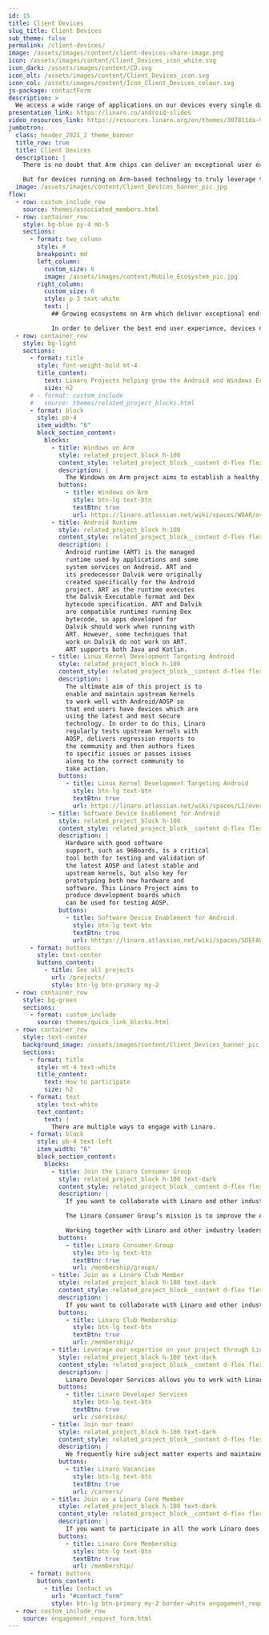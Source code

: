```yaml
---
id: 15
title: Client Devices
slug_title: Client Devices
sub_theme: false
permalink: /client-devices/
image: /assets/images/content/client-devices-share-image.png
icon: /assets/images/content/Client_Devices_icon_white.svg
icon_dark: /assets/images/content/CD.svg
icon_alt: /assets/images/content/Client_Devices_icon.svg
icon_col: /assets/images/content/Icon_Client_Devices_colour.svg
js-package: contactForm
description: >
  We access a wide range of applications on our devices every single day and expect things to “just work” regardless of what operating system we are using. But a lot of work happens in the background in order to deliver that seamless user experience. Linaro works closely with Google to advance the Android ecosystem on Arm. In addition to our collaboration with Google, we also work closely with Microsoft to advance the Windows on Arm ecosystem. In both cases, Linaro is driving the work needed to enable open source packages to run natively on Arm-based devices running Windows and/or Android.
presentation_link: https://linaro.co/android-slides
video_resources_link: https://resources.linaro.org/en/themes/307811da-98f5-4cfe-b63c-72b117b9c674
jumbotron:
  class: header_2021_2 theme_banner
  title_row: true
  title: Client Devices
  description: |
    There is no doubt that Arm chips can deliver an exceptional user experience through efficient power consumption, fast performance and all day battery life.

    But for devices running on Arm-based technology to truly leverage these capabilities, operating systems (OS) need to ensure that open source tools and applications using their OS can run natively on Arm. This is no small task and the reason why Google and Microsoft collaborate with Linaro, its members and the open source community. Linaro drives the work needed to create strong ecosystems for Android and Windows on Arm. These ecosystems play a crucial role in delivering exceptional user experiences to consumers.
  image: /assets/images/content/Client_Devices_banner_pic.jpg
flow:
  - row: custom_include_row
    source: themes/associated_members.html
  - row: container_row
    style: bg-blue py-4 mb-5
    sections:
      - format: two_column
        style: #
        breakpoint: md
        left_column:
          custom_size: 6
          image: /assets/images/content/Mobile_Ecosystem_pic.jpg
        right_column:
          custom_size: 6
          style: p-3 text-white
          text: |
            ## Growing ecosystems on Arm which deliver exceptional end-user experiences

            In order to deliver the best end user experience, devices need to be kept up to date with the latest software and integrate well with third party packages. In other words, there needs to be a healthy ecosystem supporting these devices. Linaro works with member companies to achieve the optimal user experience by helping upstream new features, reduce technical debt and detect regressions.
  - row: container_row
    style: bg-light
    sections:
      - format: title
        style: font-weight-bold mt-4
        title_content:
          text: Linaro Projects helping grow the Android and Windows Ecosystems on Arm
          size: h2
      # - format: custom_include
      #   source: themes/related_project_blocks.html
      - format: block
        style: pb-4
        item_width: "6"
        block_section_content:
          blocks:
            - title: Windows on Arm
              style: related_project_block h-100
              content_style: related_project_block__content d-flex flex-column justify-content-between align-items-start
              description: |
                The Windows on Arm project aims to establish a healthy self-sustaining Arm open source ecosystem for Windows.This involves looking at a diverse set of tools, languages and frameworks and working to ensure these run natively on Windows on Arm. The ultimate goal is to establish Windows on Arm as a first-class deliverable.
              buttons:
                - title: Windows on Arm
                  style: btn-lg text-btn
                  textBtn: true
                  url: https://linaro.atlassian.net/wiki/spaces/WOAR/overview
            - title: Android Runtime
              style: related_project_block h-100
              content_style: related_project_block__content d-flex flex-column justify-content-between align-items-start
              description: |
                Android runtime (ART) is the managed
                runtime used by applications and some
                system services on Android. ART and
                its predecessor Dalvik were originally
                created specifically for the Android
                project. ART as the runtime executes
                the Dalvik Executable format and Dex
                bytecode specification. ART and Dalvik
                are compatible runtimes running Dex
                bytecode, so apps developed for
                Dalvik should work when running with
                ART. However, some techniques that
                work on Dalvik do not work on ART.
                ART supports both Java and Kotlin.
            - title: Linux Kernel Development Targeting Android
              style: related_project_block h-100
              content_style: related_project_block__content d-flex flex-column justify-content-between align-items-start
              description: |
                The ultimate aim of this project is to
                enable and maintain upstream kernels
                to work well with Android/AOSP so
                that end users have devices which are
                using the latest and most secure
                technology. In order to do this, Linaro
                regularly tests upstream kernels with
                AOSP, delivers regression reports to
                the community and then authors fixes
                to specific issues or passes issues
                along to the correct community to
                take action.
              buttons:
                - title: Linux Kernel Development Targeting Android
                  style: btn-lg text-btn
                  textBtn: true
                  url: https://linaro.atlassian.net/wiki/spaces/LI/overview
            - title: Software Device Enablement for Android
              style: related_project_block h-100
              content_style: related_project_block__content d-flex flex-column justify-content-between align-items-start
              description: |
                Hardware with good software
                support, such as 96Boards, is a critical
                tool both for testing and validation of
                the latest AOSP and latest stable and
                upstream kernels, but also key for
                prototyping both new hardware and
                software. This Linaro Project aims to
                produce development boards which
                can be used for testing AOSP.
              buttons:
                - title: Software Device Enablement for Android
                  style: btn-lg text-btn
                  textBtn: true
                  url: hhttps://linaro.atlassian.net/wiki/spaces/SDEFAU/overview
      - format: buttons
        style: text-center
        buttons_content:
          - title: See all projects
            url: /projects/
            style: btn-lg btn-primary my-2
  - row: container_row
    style: bg-green
    sections:
      - format: custom_include
        source: themes/quick_link_blocks.html
  - row: container_row
    style: text-center
    background_image: /assets/images/content/Client_Devices_banner_pic.jpg
    sections:
      - format: title
        style: mt-4 text-white
        title_content:
          text: How to participate
          size: h2
      - format: text
        style: text-white
        text_content:
          text: |
            There are multiple ways to engage with Linaro.
      - format: block
        style: pb-4 text-left
        item_width: "6"
        block_section_content:
          blocks:
            - title: Join the Linaro Consumer Group
              style: related_project_block h-100 text-dark
              content_style: related_project_block__content d-flex flex-column justify-content-between align-items-start
              description: |
                If you want to collaborate with Linaro and other industry leaders in the Android Ecosystem specifically, you can join the Linaro Consumer Group.

                The Linaro Consumer Group’s mission is to improve the AOSP ecosystem through collaborative activities that benefit members across all Android use cases.

                Working together with Linaro and other industry leaders, member companies can enable a great Android Developer experience for better products.
              buttons:
                - title: Linaro Consumer Group
                  style: btn-lg text-btn
                  textBtn: true
                  url: /membership/groups/
            - title: Join as a Linaro Club Member
              style: related_project_block h-100 text-dark
              content_style: related_project_block__content d-flex flex-column justify-content-between align-items-start
              description: |
                If you want to collaborate with Linaro and other industry leaders on all verticals in the Arm Ecosystem, club membership is the right option for you.
              buttons:
                - title: Linaro Club Membership
                  style: btn-lg text-btn
                  textBtn: true
                  url: /membership/
            - title: Leverage our expertise on your project through Linaro Developer Services.
              style: related_project_block h-100 text-dark
              content_style: related_project_block__content d-flex flex-column justify-content-between align-items-start
              description: |
                Linaro Developer Services allows you to work with Linaro on a one-to-one basis on your specific project.
              buttons:
                - title: Linaro Developer Services
                  style: btn-lg text-btn
                  textBtn: true
                  url: /services/
            - title: Join our team!
              style: related_project_block h-100 text-dark
              content_style: related_project_block__content d-flex flex-column justify-content-between align-items-start
              description: |
                We frequently hire subject matter experts and maintainers - if you're interested in becoming part of our team, go to the Linaro careers page to find out more.
              buttons:
                - title: Linaro Vacancies
                  style: btn-lg text-btn
                  textBtn: true
                  url: /careers/
            - title: Join as a Linaro Core Member
              style: related_project_block h-100 text-dark
              content_style: related_project_block__content d-flex flex-column justify-content-between align-items-start
              description: |
                If you want to participate in all the work Linaro does as well as have access to your own dedicated engineering team, then core membership is the right option for you.
              buttons:
                - title: Linaro Core Membership
                  style: btn-lg text-btn
                  textBtn: true
                  url: /membership/
      - format: buttons
        buttons_content:
          - title: Contact us
            url: "#contact_form"
            style: btn-lg btn-primary my-2 border-white engagement_request_contact_btn
  - row: custom_include_row
    source: engagement_request_form.html
---
```

